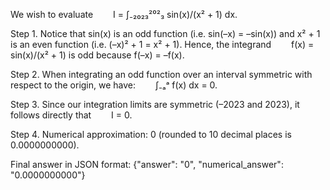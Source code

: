 We wish to evaluate
  I = ∫₋₂₀₂₃²⁰²₃ sin(x)/(x² + 1) dx.

Step 1. Notice that sin(x) is an odd function (i.e. sin(–x) = –sin(x)) and x² + 1 is an even function (i.e. (–x)² + 1 = x² + 1). Hence, the integrand
  f(x) = sin(x)/(x² + 1)
is odd because f(–x) = –f(x).

Step 2. When integrating an odd function over an interval symmetric with respect to the origin, we have:
  ∫₋ₐᵃ f(x) dx = 0.

Step 3. Since our integration limits are symmetric (–2023 and 2023), it follows directly that
  I = 0.

Step 4. Numerical approximation: 0 (rounded to 10 decimal places is 0.0000000000).

Final answer in JSON format:
{"answer": "0", "numerical_answer": "0.0000000000"}
